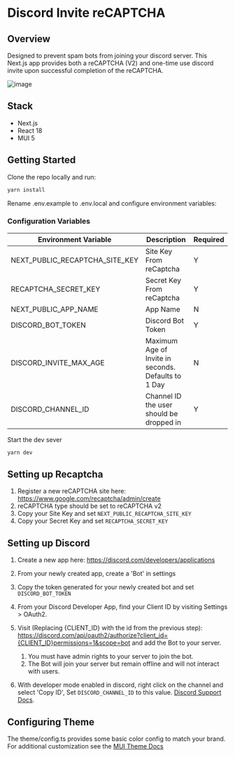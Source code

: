# Discord Invite reCAPTCHA

## Overview 
Designed to prevent spam bots from joining your discord server. This Next.js app provides both a reCAPTCHA (V2) and one-time use discord invite upon successful completion of the reCAPTCHA. 

![image](https://user-images.githubusercontent.com/95196612/172742031-3ddb31fa-1dfc-4d5d-ba98-bd71500dc3ed.png)

## Stack
 - Next.js
 - React 18
 - MUI 5
  

## Getting Started

Clone the repo locally and run:

```bash
yarn install 
```
Rename .env.example to .env.local and configure environment variables:


### Configuration Variables

| Environment Variable                  | Description                                           | Required | 
| --------------------------------------| -----------                                           | ---------| 
| NEXT_PUBLIC_RECAPTCHA_SITE_KEY        | Site Key From reCaptcha                               | Y        |
| RECAPTCHA_SECRET_KEY                  | Secret Key From reCaptcha                             | Y        | 
| NEXT_PUBLIC_APP_NAME                  | App Name                                              | N        | 
| DISCORD_BOT_TOKEN                     | Discord Bot Token                                     | Y        |            
| DISCORD_INVITE_MAX_AGE                | Maximum Age of Invite in seconds. Defaults to 1 Day   | N        |
| DISCORD_CHANNEL_ID                    | Channel ID the user should be dropped in              | Y        |

Start the dev sever
```bash
yarn dev
```

## Setting up Recaptcha
1. Register a new reCAPTCHA site here: https://www.google.com/recaptcha/admin/create 
2. reCAPTCHA type should be set to reCAPTCHA v2
3. Copy your Site Key and set ```NEXT_PUBLIC_RECAPTCHA_SITE_KEY```
4. Copy your Secret Key and set ```RECAPTCHA_SECRET_KEY```

## Setting up Discord
1. Create a new app here: https://discord.com/developers/applications
2. From your newly created app, create a 'Bot' in settings
3. Copy the token generated for your newly created bot and set ```DISCORD_BOT_TOKEN```
4. From your Discord Developer App, find your Client ID by visiting Settings > OAuth2.
5. Visit (Replacing {CLIENT_ID} with the id from the previous step): https://discord.com/api/oauth2/authorize?client_id={CLIENT_ID}permissions=1&scope=bot and add the Bot to your server. 
   1. You must have admin rights to your server to join the bot.
   2. The Bot will join your server but remain offline and will not interact with users. 

6. With developer mode enabled in discord, right click on the channel and select 'Copy ID', Set ```DISCORD_CHANNEL_ID``` to this value. [Discord Support Docs](https://support.discord.com/hc/en-us/articles/206346498-Where-can-I-find-my-User-Server-Message-ID-). 

## Configuring Theme
The theme/config.ts provides some basic color config to match your brand. For additional customization see the [MUI Theme Docs](https://mui.com/material-ui/customization/theming/)
